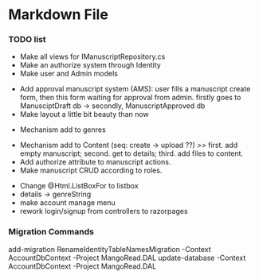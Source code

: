 ﻿# Markdown File

### TODO list

+ Make all views for IManuscriptRepository.cs
+ Make an authorize system through Identity
+ Make user and Admin models
- Add approval manuscript system (AMS): user fills a manuscript create form, then this form waiting for approval from admin. firstly goes to ManusciptDraft db -> secondly, ManuscriptApproved db
- Make layout a little bit beauty than now
+ Mechanism add to genres
- Mechanism add to Content (seq: create -> upload ??) >> first. add empty manuscript; second. get to details; third. add files to content.
- Add authorize attribute to manuscript actions.
- Make manuscript CRUD according to roles.
+ Change @Html.ListBoxFor to listbox
+ details -> genreString
+ make account manage menu
+ rework login/signup from controllers to razorpages



### Migration Commands

add-migration RenameIdentityTableNamesMigration -Context AccountDbContext -Project MangoRead.DAL
update-database -Context AccountDbContext -Project MangoRead.DAL